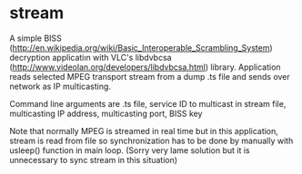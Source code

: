 # stream

A simple BISS (http://en.wikipedia.org/wiki/Basic_Interoperable_Scrambling_System) decryption applicatiın with VLC's libdvbcsa (http://www.videolan.org/developers/libdvbcsa.html) library. Application reads selected MPEG transport stream from a dump .ts file and sends over network as IP multicasting. 

Command line arguments are .ts file, service ID to multicast in stream file, multicasting IP address, multicasting port, BISS key

Note that normally MPEG is streamed in real time but in this application, stream is read from file so synchronization has to be done by manually with usleep() function in main loop. (Sorry very lame solution but it is unnecessary to sync stream in this situation)
